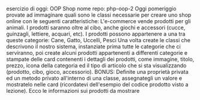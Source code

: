 esercizio di oggi: OOP Shop
nome repo: php-oop-2
Oggi pomeriggio provate ad immaginare quali sono le classi necessarie per creare uno shop online con le seguenti caratteristiche:
L'e-commerce vende prodotti per gli animali.
I prodotti saranno oltre al cibo, anche giochi e accessori (cucce, guinzagli, lettiere, acquari, etc).
I prodotti possono appartenere a una tra queste categorie:
Cane, Gatto, Uccelli, Pesci
Una volta create le classi che descrivono il nostro sistema, instanziate prima tutte le categorie che ci serviranno, poi create alcuni prodotti appartenenti a differenti categorie  e stampate delle card contenenti i dettagli dei prodotti, come immagine, titolo, prezzo, icona della categoria ed il tipo di articolo che si sta visualizzando (prodotto, cibo, gioco, accessorio).
BONUS:
Definite una proprietà privata ed un metodo privato all'interno di una classe, assegnategli un valore e mostratelo nelle card (ricordatevi dell'esempio del codice prodotto visto a lezione).
Ecco le informazioni sui prodotti da mostrare